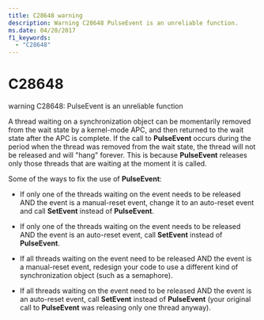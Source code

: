 ```yaml
---
title: C28648 warning
description: Warning C28648 PulseEvent is an unreliable function.
ms.date: 04/20/2017
f1_keywords: 
  - "C28648"
---
```


# C28648


warning C28648: PulseEvent is an unreliable function

A thread waiting on a synchronization object can be momentarily removed from the wait state by a kernel-mode APC, and then returned to the wait state after the APC is complete. If the call to **PulseEvent** occurs during the period when the thread was removed from the wait state, the thread will not be released and will "hang" forever. This is because **PulseEvent** releases only those threads that are waiting at the moment it is called.

Some of the ways to fix the use of **PulseEvent**:

-   If only one of the threads waiting on the event needs to be released AND the event is a manual-reset event, change it to an auto-reset event and call **SetEvent** instead of **PulseEvent**.

-   If only one of the threads waiting on the event needs to be released AND the event is an auto-reset event, call **SetEvent** instead of **PulseEvent**.

-   If all threads waiting on the event need to be released AND the event is a manual-reset event, redesign your code to use a different kind of synchronization object (such as a semaphore).

-   If all threads waiting on the event need to be released AND the event is an auto-reset event, call **SetEvent** instead of **PulseEvent** (your original call to **PulseEvent** was releasing only one thread anyway).

